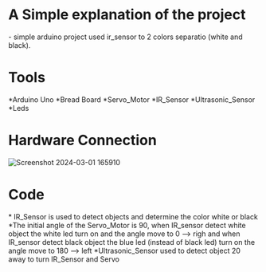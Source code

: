 <h1>A Simple explanation of the project </h1>
- simple arduino project used ir_sensor to  2 colors separatio (white and black).

<h1> Tools</h1>
*Arduino Uno
*Bread Board
*Servo_Motor
*IR_Sensor
*Ultrasonic_Sensor
*Leds


<h1> Hardware Connection </h1>

![Screenshot 2024-03-01 165910](https://github.com/NadaMansour20/color_seperation_with_IR/assets/125664031/36c2ac13-fc9e-4621-a8a0-b6a2fda9766b)

<h1>Code</h1>
* IR_Sensor is used to detect objects and determine the color white or black
*The initial angle of the Servo_Motor is 90, when IR_sensor detect white object the white led turn on and the angle move to 0 --> righ
and when IR_sensor detect black object the blue led (instead of black led) turn on the angle move to 180 --> left
*Ultrasonic_Sensor used to detect object 20 away to turn IR_Sensor and Servo




